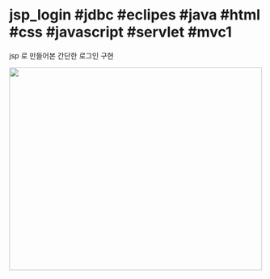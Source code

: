 # jsp_login #jdbc #eclipes #java #html #css #javascript #servlet #mvc1
jsp 로 만들어본 간단한 로그인 구현





<img src="https://user-images.githubusercontent.com/103496262/163549112-ff4f4ff9-a2e1-4b62-bef9-3687842165e8.gif" width="500px" height="400px">

